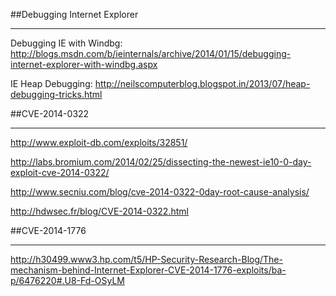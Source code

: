 

##Debugging Internet Explorer
______________________________
Debugging IE with Windbg: http://blogs.msdn.com/b/ieinternals/archive/2014/01/15/debugging-internet-explorer-with-windbg.aspx

IE Heap Debugging: http://neilscomputerblog.blogspot.in/2013/07/heap-debugging-tricks.html

##CVE-2014-0322
__________________
http://www.exploit-db.com/exploits/32851/

http://labs.bromium.com/2014/02/25/dissecting-the-newest-ie10-0-day-exploit-cve-2014-0322/

http://www.secniu.com/blog/cve-2014-0322-0day-root-cause-analysis/

http://hdwsec.fr/blog/CVE-2014-0322.html


##CVE-2014-1776
__________________
http://h30499.www3.hp.com/t5/HP-Security-Research-Blog/The-mechanism-behind-Internet-Explorer-CVE-2014-1776-exploits/ba-p/6476220#.U8-Fd-OSyLM
